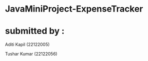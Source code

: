 # JavaMiniProject-ExpenseTracker


# submitted by :
 Aditi Kapil (22122005)
 
 
 Tushar Kumar (22122056)
